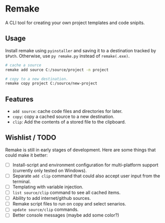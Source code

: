 # Remake
A CLI tool for creating your own project templates and code snipits.  

## Usage
Install remake using `pyinstaller` and saving it to a destination tracked by `$Path`. Otherwise, use `py remake.py` instead of `remake(.exe)`.  

```bash
# cache a source
remake add source C:/source/project -n project

# copy to a new destination.
remake copy project C:/source/new-project
```


## Features
 - `add source`: cache code files and directories for later.
 - `copy`: copy a cached source to a new destination.
 - `clip`: Add the contents of a stored file to the clipboard.

## Wishlist / TODO  
Remake is still in early stages of development. Here are some things that could make it better:
 - [ ] Install-script and environment configuration for multi-platform support (currently only tested on Windows).
 - [ ] Separate `add clip` command that could also accept user input from the terminal.
 - [ ] Templating with variable injection.
 - [ ] `list source/clip` command to see all cached items.
 - [ ] Ability to add internet/github sources.
 - [ ] Remake script files to run on copy and select senarios.
 - [ ] `update source/clip` commands.
 - [ ] Better console messages (maybe add some color?)

